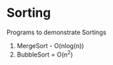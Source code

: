 # Sorting

Programs to demonstrate Sortings

1. MergeSort  - O(nlog(n))
2. BubbleSort = O(n<sup>2</sup>)